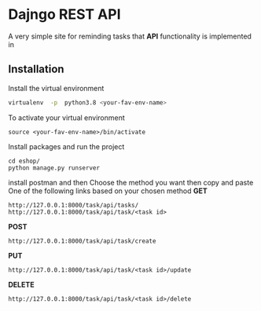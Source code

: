 #  Dajngo REST API

A very simple site for reminding tasks that **API** functionality is implemented in


##  Installation
Install the virtual environment
```bash
virtualenv  -p  python3.8 <your-fav-env-name>
```
To activate your virtual environment
```
source <your-fav-env-name>/bin/activate
```

Install packages and run the project
```
cd eshop/
python manage.py runserver
```

install postman and then Choose the method you want then copy and paste One of the following links based on your chosen method
**GET**
```
http://127.0.0.1:8000/task/api/tasks/
http://127.0.0.1:8000/task/api/task/<task id>
```
**POST**
```
http://127.0.0.1:8000/task/api/task/create
```
**PUT**
```
http://127.0.0.1:8000/task/api/task/<task id>/update
```
**DELETE**
```
http://127.0.0.1:8000/task/api/task/<task id>/delete
```
